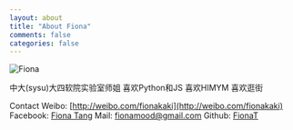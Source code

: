 ```yaml
---
layout: about
title: "About Fiona"
comments: false
categories: false
---
```


![Fiona](http://i.minus.com/ibiYh9E1gobS2H.png)

中大(sysu)大四软院实验室师姐
喜欢Python和JS
喜欢HIMYM
喜欢逛街

Contact
Weibo: [http://weibo.com/fionakaki](http://weibo.com/fionakaki)
Facebook: [Fiona Tang](https://www.facebook.com/fiona.soup)
Mail: fionamood@gmail.com
Github: [FionaT](https://github.com/FionaT)

